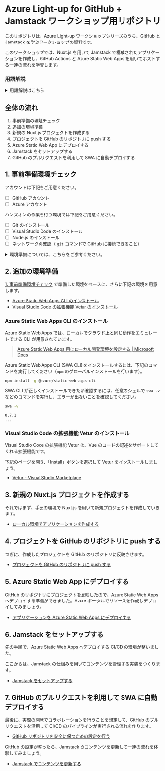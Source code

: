# Azure Light-up for GitHub + Jamstack ワークショップ用リポジトリ

このリポジトリは、Azure Light-up ワークショップシリーズのうち、GitHub と Jamstack を学ぶワークショップの資料です。

このワークショップでは、Nuxt.js を用いて Jamstack で構成されたアプリケーションを作成し、GitHub Actions と Azure Static Web Apps を用いてホストする一連の流れを学習します。

### 用語解説

<details>
<summary>用語解説はこちら</summary>
<br/>

| 用語 | 説明 |
|----|----|
| GitHub | Git を用いてバージョン管理を行うためのプラットフォーム。ファイルの管理だけでなく、コラボレーションのための機能が豊富で、セキュリティの強化の機能が拡充されて行っています。 |
| Azure Static Web Apps (SWA) | |
| Visual Studio Code | |
| Nuxt.js | |
| Nuxt Content | |
| Markdown | |

</details>

## 全体の流れ

1. 事前準備の環境チェック
2. 追加の環境準備
3. 新規の Nuxt.js プロジェクトを作成する
4. プロジェクトを GitHub のリポジトリに push する
5. Azure Static Web App にデプロイする
6. Jamstack をセットアップする
7. GitHub のプルリクエストを利用して SWA に自動デプロイする

## 1. 事前準備環境チェック

アカウントは下記をご用意ください。

- [ ] GitHub アカウント
- [ ] Azure アカウント

ハンズオンの作業を行う環境では下記をご用意ください。

- [ ] Git のインストール
- [ ] Visual Studio Code のインストール
- [ ] Node.js のインストール
- [ ] ネットワークの確認（ `git` コマンドで GitHub に接続できること）

<details>
<summary>環境準備については、こちらをご参考ください。</summary>
<br/>

環境チェック用リポジトリ [zengeeks/preparation-check](https://github.com/zengeeks/preparation-check) でご案内している、下記のパターンが満たされているかご確認ください。手順も併記されています。

- [パターンA: GitHub を利用するワークショップ](https://github.com/zengeeks/preparation-check#パターンa-github-を利用するワークショップ)
- [パターンD: Microsoft Azure を利用するワークショップ](https://github.com/zengeeks/preparation-check#パターンd-microsoft-azure-を利用するワークショップ)
- [パターンF: Jamstack を学ぶワークショップ](https://github.com/zengeeks/preparation-check#パターンf-jamstack-を学ぶワークショップ)

</details>

## 2. 追加の環境準備

[1. 事前準備環境チェック](#1-事前準備環境チェック) で準備した環境をベースに、さらに下記の環境を用意します。

- [Azure Static Web Apps CLI のインストール](#azure-static-web-apps-cli-のインストール)
- [Visual Studio Code の拡張機能 Vetur のインストール](#visual-studio-code-の拡張機能-vetur-のインストール)

### Azure Static Web Apps CLI のインストール

Azure Static Web Apps では、ローカルでクラウド上と同じ動作をエミュレートできる CLI が用意されています。

> [Azure Static Web Apps 用にローカル開発環境を設定する | Microsoft Docs](https://docs.microsoft.com/ja-jp/azure/static-web-apps/local-development)

Azure Static Web Apps CLI (SWA CLI) をインストールするには、下記のコマンドを実行してください（`npm` のグローバルインストールを行います）。

```sh
npm install -g @azure/static-web-apps-cli
```

SWA CLI が正しくインストールできたか確認するには、任意のシェルで `swa -v` などのコマンドを実行し、エラーが出ないことを確認してください。

```sh
swa -v

0.7.1
...
```

### Visual Studio Code の拡張機能 Vetur のインストール

Visual Studio Code の拡張機能 Vetur は、Vue のコードの記述をサポートしてくれる拡張機能です。

下記のページを開き、「Install」ボタンを選択して Vetur をインストールしましょう。

- [Vetur - Visual Studio Marketplace](https://marketplace.visualstudio.com/items?itemName=octref.vetur)

## 3. 新規の Nuxt.js プロジェクトを作成する

それではまず、手元の環境で Nuxt.js を用いて新規プロジェクトを作成していきます。

- [ローカル環境でアプリケーションを作成する](docs/create-local-app.md)

## 4. プロジェクトを GitHub のリポジトリに push する

つぎに、作成したプロジェクトを GitHub のリポジトリに反映させます。

- [プロジェクトを GitHub のリポジトリに push する](docs/push-to-github.md)

## 5. Azure Static Web App にデプロイする

GitHub のリポジトリにプロジェクトを反映したので、Azure Static Web Apps へデプロイする準備ができました。Azure ポータルでリソースを作成しデプロイしてみましょう。

- [アプリケーションを Azure Static Web Apps にデプロイする](docs/deploy-to-swa.md)

## 6. Jamstack をセットアップする

先の手順で、Azure Static Web Apps へデプロイする CI/CD の環境が整いました。

ここからは、Jamstack の仕組みを用いてコンテンツを管理する実装をつくります。

- [Jamstack をセットアップする](docs/setup-jamstack.md)

## 7. GitHub のプルリクエストを利用して SWA に自動デプロイする

最後に、実際の開発でコラボレーションを行うことを想定して、GitHub のプルリクエストを活用して CI/CD のパイプラインが実行される流れを作ります。

- [GitHub リポジトリを安全に保つための設定を行う](docs/configure-github-repo-securely.md)

GitHub の設定が整ったら、Jamstack のコンテンツを更新して一連の流れを体験してみましょう。

- [Jamstack でコンテンツを更新する](docs/add-article.md)
